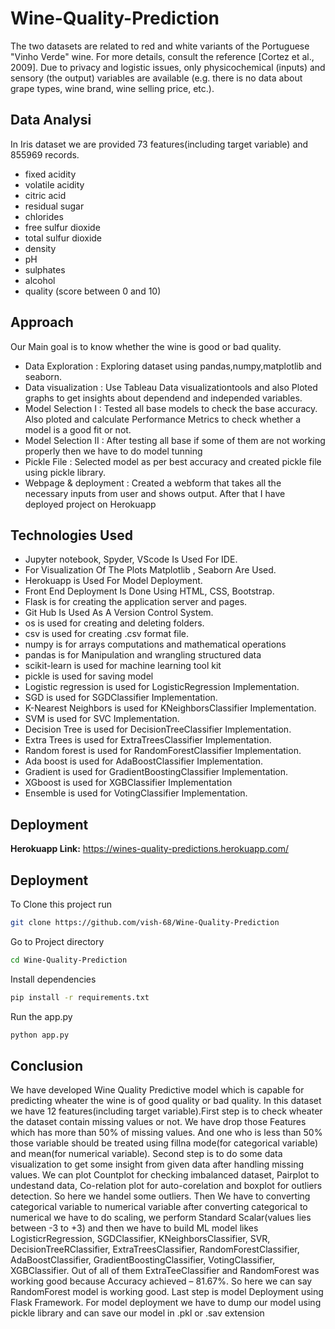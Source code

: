 # Wine-Quality-Prediction
The two datasets are related to red and white variants of the Portuguese "Vinho Verde" wine. For more details, consult the reference [Cortez et al., 2009]. Due to privacy and logistic issues, only physicochemical (inputs) and sensory (the output) variables are available (e.g. there is no data about grape types, wine brand, wine selling price, etc.).

## Data Analysi
In Iris dataset we are provided 73 features(including target 
variable) and 855969 records.

* fixed acidity
* volatile acidity
* citric acid
* residual sugar
* chlorides
* free sulfur dioxide
* total sulfur dioxide
* density
* pH
* sulphates
* alcohol
* quality (score between 0 and 10)

## Approach
Our Main goal is to know whether the wine is good or bad quality.
* Data Exploration : Exploring dataset using pandas,numpy,matplotlib and seaborn.
* Data visualization : Use Tableau Data visualizationtools and also Ploted graphs to get insights about dependend and independed variables.
* Model Selection I : Tested all base models to check the base accuracy. Also ploted and calculate Performance Metrics to check whether a model is a good fit or not.
* Model Selection II : After testing all base if some of them are not working properly then we have to do model tunning
* Pickle File : Selected model as per best accuracy and created pickle file using pickle library.
* Webpage & deployment : Created a webform that takes all the necessary inputs from user and shows output. After that I have deployed project on Herokuapp 

## Technologies Used
* Jupyter notebook, Spyder, VScode Is Used For IDE.
* For Visualization Of The Plots Matplotlib , Seaborn Are Used.
* Herokuapp is Used For Model Deployment.
* Front End Deployment Is Done Using HTML, CSS, Bootstrap.
* Flask is for creating the application server and pages.
* Git Hub Is Used As A Version Control System.
* os is used for creating and deleting folders.
* csv is used for creating .csv format file.
* numpy is for arrays computations and mathematical operations
* pandas is for Manipulation and wrangling structured data
* scikit-learn is used for machine learning tool kit
* pickle is used for saving model
* Logistic regression is used for LogisticRegression Implementation.
* SGD is used for SGDClassifier Implementation.
* K-Nearest Neighbors is used for KNeighborsClassifier Implementation.
* SVM is used for SVC Implementation.
* Decision Tree is used for DecisionTreeClassifier Implementation.
* Extra Trees is used for ExtraTreesClassifier Implementation.
* Random forest is used for RandomForestClassifier Implementation.
* Ada boost is used for AdaBoostClassifier Implementation.
* Gradient is used for GradientBoostingClassifier Implementation.
* XGboost is used for XGBClassifier Implementation
* Ensemble is used for VotingClassifier Implementation.

## Deployment
**Herokuapp Link:** https://wines-quality-predictions.herokuapp.com/
  
## Deployment
To Clone this project run
```bash
git clone https://github.com/vish-68/Wine-Quality-Prediction
```
Go to Project directory
```bash
cd Wine-Quality-Prediction
```
Install dependencies
``` bash
pip install -r requirements.txt
```  
Run the app.py
```bash
python app.py
```

## Conclusion
We have developed Wine Quality Predictive model which is capable for predicting wheater the wine is of good quality or bad quality. In this dataset we have 12 features(including target variable).First step is to check wheater the dataset contain missing values or not. We have drop those Features which has more than 50% of missing values. And one who is less than 50% those variable should be treated using fillna mode(for categorical variable) and mean(for numerical variable). Second step is to do some data visualization to get some insight from given data after handling missing values. We can plot Countplot for checking imbalanced dataset, Pairplot to undestand data, Co-relation plot for auto-corelation and boxplot for outliers detection. So here we handel some outliers. Then We have to converting categorical variable to numerical variable after converting categorical to numerical we have to do scaling, we perform Standard Scalar(values lies between -3 to +3) and then we have to build ML model likes LogisticrRegression, SGDClassifier, KNeighborsClassifier, SVR, DecisionTreeRClassifier, ExtraTreesClassifier, RandomForestClassifier, AdaBoostClassifier, GradientBoostingClassifier, VotingClassifier, XGBClassifier. Out of all of them ExtraTeeClassifier and RandomForest was working good because Accuracy achieved – 81.67%. So here we can say RandomForest model is working good. Last step is model Deployment using Flask Framework. For model deployment we have to dump our model using pickle library and can save our model in .pkl or .sav extension
